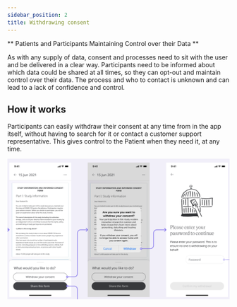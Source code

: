 ```yaml
---
sidebar_position: 2
title: Withdrawing consent
---
```


** Patients and Participants Maintaining Control over their Data **

As with any supply of data, consent and processes need to sit with the user and be delivered in a clear way. Participants need to be informed about which data could be shared at all times, so they can opt-out and maintain control over their data. The process and who to contact is unknown and can lead to a lack of confidence and control.

## How it works

Participants can easily withdraw their consent at any time from in the app itself, without having to search for it or contact a customer support representative. This gives control to the Patient when they need it, at any time.

![Withdrawing consent form](assets/withdrawing_consent_01.png)